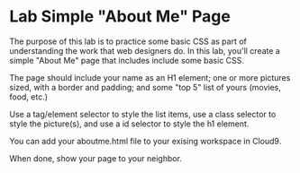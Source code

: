 # Lab Simple "About Me" Page

The purpose of this lab is to practice some basic CSS as part of understanding the work that web designers do. In this lab, you'll create a simple "About Me" page that includes include some basic CSS.

The page should include your name as an H1 element; one or more pictures sized, with a border and padding; and some "top 5" list of yours (movies, food, etc.)

Use a tag/element selector to style the list items, use a class selector to style the picture(s), and use a id selector to style the h1 element.

You can add your aboutme.html file to your exising workspace in Cloud9.

When done, show your page to your neighbor. 




